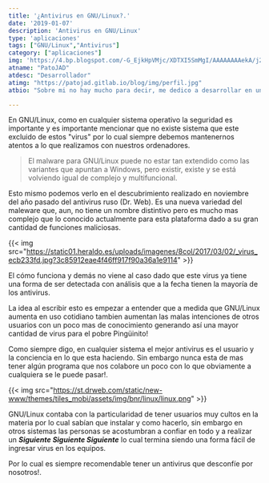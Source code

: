 ```yaml
---
title: '¿Antivirus en GNU/Linux?.'
date: '2019-01-07'
description: 'Antivirus en GNU/Linux'
type: 'aplicaciones'
tags: ["GNU/Linux","Antivirus"]
category: ["aplicaciones"]
img: 'https://4.bp.blogspot.com/-G_EjkHpVMjc/XDTXI5SmMgI/AAAAAAAAekA/j2Hx4Tf-PooLZs2f5fPNHwpvEUQD4w5bACLcBGAs/s640/virusyantivirus_xl.png'
atname: "PatoJAD"
atdesc: "Desarrollador"
atimg: "https://patojad.gitlab.io/blog/img/perfil.jpg"
atbio: "Sobre mi no hay mucho para decir, me dedico a desarrollar en una empresa de telecomunicaciones, utilizo linux desde el 2012 y hace años que es mi sistema operativo main. Soy una persona que busca crecer profesionalmente sin dejar de divertirse y hacer lo que me gusta. Siempre digo que cuando un proyecto sale es importate agradecer, por lo cual les recomiendo a todos leer la seccion Agreadecimientos en la cual me tome un tiempito para poder agradecer a todos y cada uno de los que hicieron posible todo esto."

---
```


En GNU/Linux, como en cualquier sistema operativo la seguridad es importante y es importante mencionar que no existe sistema que este excluido de estos "virus" por lo cual siempre debemos mantenernos atentos a lo que realizamos con nuestros ordenadores.

> El malware para GNU/Linux puede no estar tan extendido como las variantes que apuntan a Windows, pero existir, existe y se está volviendo igual de complejo y multifuncional.

Esto mismo podemos verlo en el descubrimiento realizado en noviembre del año pasado del antivirus ruso (Dr. Web). Es una nueva variedad del maleware que, aun, no tiene un nombre distintivo pero es mucho mas complejo que lo conocido actualmente para esta plataforma dado a su gran cantidad de funciones maliciosas.

{{< img src="https://static01.heraldo.es/uploads/imagenes/8col/2017/03/02/_virus_ecb233fd.jpg?3c85912eae4f46ff917f90a36a1e9114" >}}

El cómo funciona y demás no viene al caso dado que este virus ya tiene una forma de ser detectada con análisis que a la fecha tienen la mayoría de los antivirus.

La idea al escribir esto es empezar a entender que a medida que GNU/Linux aumenta en uso cotidiano tambien aumentan las malas intenciones de otros usuarios con un poco mas de conocimiento generando así una mayor cantidad de virus para el pobre Pingüinito!

Como siempre digo, en cualquier sistema el mejor antivirus es el usuario y la conciencia en lo que esta haciendo. Sin embargo nunca esta de mas tener algún programa que nos colabore un poco con lo que obviamente a cualquiera se le puede pasar!.

{{< img src="https://st.drweb.com/static/new-www/themes/tiles_mobi/assets/img/bnr/linux/linux.png" >}}

GNU/Linux contaba con la particularidad de tener usuarios muy cultos en la materia por lo cual sabían que instalar y como hacerlo, sin embargo en otros sistemas las personas se acostumbran a confiar en todo y a realizar un ___Siguiente Siguiente Siguiente___ lo cual termina siendo una forma fácil de ingresar virus en los equipos.

Por lo cual es siempre recomendable tener un antivirus que desconfíe por nosotros!.
